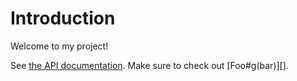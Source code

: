 # Introduction

Welcome to my project!

See [the API documentation](api.md). Make sure to check out [Foo#g(bar)][].
